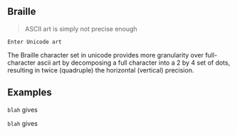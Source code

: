 ## Braille

> ASCII art is simply not precise enough

`Enter Unicode art`

The Braille character set in unicode provides more granularity over full-character ascii art
by decomposing a full character into a 2 by 4 set of dots, resulting in twice (quadruple) the 
horizontal (vertical) precision.

## Examples

`blah` gives

`blah` gives
